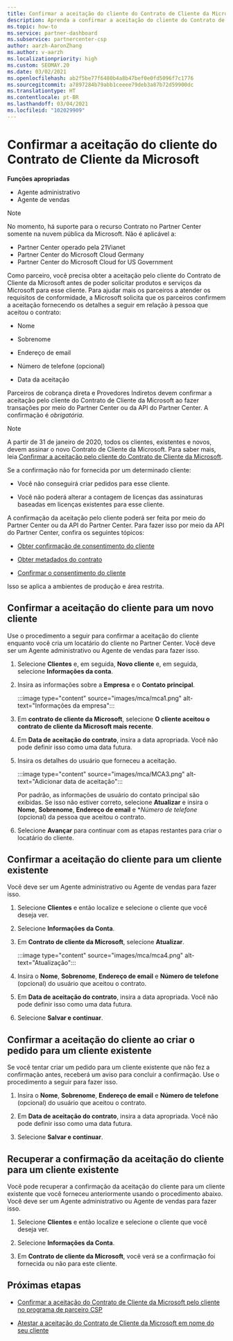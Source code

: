 ```yaml
---
title: Confirmar a aceitação do cliente do Contrato de Cliente da Microsoft
description: Aprenda a confirmar a aceitação do cliente do Contrato de Cliente da Microsoft. Isso pode ser necessário para solicitar serviços e produtos da Microsoft para clientes.
ms.topic: how-to
ms.service: partner-dashboard
ms.subservice: partnercenter-csp
author: aarzh-AaronZhang
ms.author: v-aarzh
ms.localizationpriority: high
ms.custom: SEOMAY.20
ms.date: 03/02/2021
ms.openlocfilehash: ab2f5be77f6480b4a8b47bef0e0fd5096f7c1776
ms.sourcegitcommit: a7897284b79abb1ceeee79deb3a87b72d59900dc
ms.translationtype: HT
ms.contentlocale: pt-BR
ms.lasthandoff: 03/04/2021
ms.locfileid: "102029909"
---
```

# <a name="confirm-customer-acceptance-of-the-microsoft-customer-agreement"></a>Confirmar a aceitação do cliente do Contrato de Cliente da Microsoft


**Funções apropriadas**

- Agente administrativo
- Agente de vendas

> [!NOTE]
> No momento, há suporte para o recurso Contrato no Partner Center somente na nuvem pública da Microsoft. Não é aplicável a:
> * Partner Center operado pela 21Vianet
> * Partner Center do Microsoft Cloud Germany
> * Partner Center do Microsoft Cloud for US Government


Como parceiro, você precisa obter a aceitação pelo cliente do Contrato de Cliente da Microsoft antes de poder solicitar produtos e serviços da Microsoft para esse cliente. Para ajudar mais os parceiros a atender os requisitos de conformidade, a Microsoft solicita que os parceiros confirmem a aceitação fornecendo os detalhes a seguir em relação à pessoa que aceitou o contrato:

- Nome

- Sobrenome

- Endereço de email

- Número de telefone (opcional)

- Data da aceitação

Parceiros de cobrança direta e Provedores Indiretos devem confirmar a aceitação pelo cliente do Contrato de Cliente da Microsoft ao fazer transações por meio do Partner Center ou da API do Partner Center. A confirmação é *obrigatória*.

>[!NOTE]
>A partir de 31 de janeiro de 2020, todos os clientes, existentes e novos, devem assinar o novo Contrato de Cliente da Microsoft. Para saber mais, leia [Confirmar a aceitação pelo cliente do Contrato de Cliente da Microsoft](confirm-customer-agreement.md).

Se a confirmação não for fornecida por um determinado cliente:

- Você não conseguirá criar pedidos para esse cliente.

- Você não poderá alterar a contagem de licenças das assinaturas baseadas em licenças existentes para esse cliente.

A confirmação da aceitação pelo cliente poderá ser feita por meio do Partner Center ou da API do Partner Center. Para fazer isso por meio da API do Partner Center, confira os seguintes tópicos:

- [Obter confirmação de consentimento do cliente](/partner-center/develop/get-confirmation-of-customer-consent)

- [Obter metadados do contrato](/partner-center/develop/get-agreement-metadata)

- [Confirmar o consentimento do cliente](/partner-center/develop/confirm-customer-consent)

Isso se aplica a ambientes de produção e área restrita.

## <a name="confirm-customer-acceptance-for-a-new-customer"></a>Confirmar a aceitação do cliente para um novo cliente

Use o procedimento a seguir para confirmar a aceitação do cliente enquanto você cria um locatário do cliente no Partner Center. Você deve ser um Agente administrativo ou Agente de vendas para fazer isso.

1. Selecione **Clientes** e, em seguida, **Novo cliente** e, em seguida, selecione **Informações da conta**.

2. Insira as informações sobre a **Empresa** e o **Contato principal**.

   :::image type="content" source="images/mca/mca1.png" alt-text="Informações da empresa":::

3. Em **contrato de cliente da Microsoft**, selecione **O cliente aceitou o contrato de cliente da Microsoft mais recente**.

4. Em **Data de aceitação do contrato**, insira a data apropriada. Você não pode definir isso como uma data futura.

5. Insira os detalhes do usuário que forneceu a aceitação.

   :::image type="content" source="images/mca/MCA3.png" alt-text="Adicionar data de aceitação":::

   Por padrão, as informações de usuário do contato principal são exibidas. Se isso não estiver correto, selecione **Atualizar** e insira o **Nome**, **Sobrenome**, **Endereço de email** e **Número de telefone* (opcional) da pessoa que aceitou o contrato.

6. Selecione **Avançar** para continuar com as etapas restantes para criar o locatário do cliente.

## <a name="confirm-customer-acceptance-for-an-existing-customer"></a>Confirmar a aceitação do cliente para um cliente existente

Você deve ser um Agente administrativo ou Agente de vendas para fazer isso.

1. Selecione **Clientes** e então localize e selecione o cliente que você deseja ver.

2. Selecione **Informações da Conta**.

3. Em **Contrato de cliente da Microsoft**, selecione **Atualizar**.

   :::image type="content" source="images/mca/mca4.png" alt-text="Atualização":::

4. Insira o **Nome**, **Sobrenome**, **Endereço de email** e **Número de telefone** (opcional) do usuário que aceitou o contrato.

5. Em **Data de aceitação do contrato**, insira a data apropriada. Você não pode definir isso como uma data futura.

6. Selecione **Salvar e continuar**.

## <a name="confirm-customer-acceptance-while-creating-new-order-for-an-existing-customer"></a>Confirmar a aceitação do cliente ao criar o pedido para um cliente existente

Se você tentar criar um pedido para um cliente existente que não fez a confirmação antes, receberá um aviso para concluir a confirmação. Use o procedimento a seguir para fazer isso.

1. Insira o **Nome**, **Sobrenome**, **Endereço de email** e **Número de telefone** (opcional) do usuário que aceitou o contrato.

2. Em **Data de aceitação do contrato**, insira a data apropriada. Você não pode definir isso como uma data futura.

3. Selecione **Salvar e continuar**.

## <a name="retrieve-confirmation-of-customer-acceptance-for-an-existing-customer"></a>Recuperar a confirmação da aceitação do cliente para um cliente existente

Você pode recuperar a confirmação da aceitação do cliente para um cliente existente que você forneceu anteriormente usando o procedimento abaixo. Você deve ser um Agente administrativo ou Agente de vendas para fazer isso.

1. Selecione **Clientes** e então localize e selecione o cliente que você deseja ver.

2. Selecione **Informações da Conta**.

3. Em **Contrato de cliente da Microsoft**, você verá se a confirmação foi fornecida ou não para este cliente.

## <a name="next-steps"></a>Próximas etapas

- [Confirmar a aceitação do Contrato de Cliente da Microsoft pelo cliente no programa de parceiro CSP](confirm-customer-agreement.md)

- [Atestar a aceitação do Contrato de Cliente da Microsoft em nome do seu cliente](attest-acceptance-customer-agreement.md)